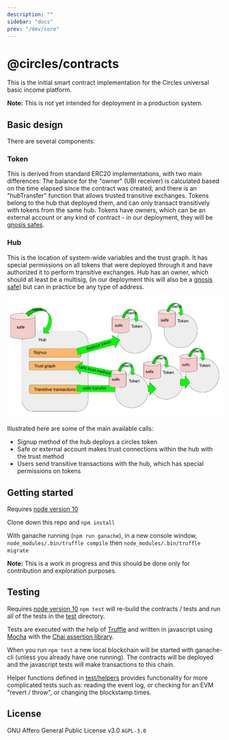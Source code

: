 ```yaml
---
description: ""
sidebar: "docs"
prev: "/dev/core"
---
```


# @circles/contracts

This is the initial smart contract implementation for the Circles universal basic income platform.

**Note:** This is not yet intended for deployment in a production system.

## Basic design

There are several components:

### Token

This is derived from standard ERC20 implementations, with two main differences: The balance for the "owner" (UBI receiver) is calculated based on the time elapsed since the contract was created, and there is an "hubTransfer" function that allows trusted transitive exchanges. Tokens belong to the hub that deployed them, and can only transact transitively with tokens from the same hub. Tokens have owners, which can be an external account or any kind of contract - in our deployment, they will be [gnosis safes](https://github.com/gnosis/safe-contracts).

### Hub

This is the location of system-wide variables and the trust graph. It has special permissions on all tokens that were deployed through it and have authorized it to perform transitive exchanges. Hub has an owner, which should at least be a multisig, (in our deployment this will also be a [gnosis safe](https://github.com/gnosis/safe-contracts)) but can in practice be any type of address.

![contract diagram](https://github.com/CirclesUBI/circles-contracts/raw/master/assets/ContractDiagram.jpg)

Illustrated here are some of the main available calls:

- Signup method of the hub deploys a circles token
- Safe or external account makes trust connections within the hub with the trust method
- Users send transitive transactions with the hub, which has special permissions on tokens

## Getting started

Requires [node version 10](https://nodejs.org/en/download/)

Clone down this repo and `npm install`

With ganache running (`npm run ganache`), in a new console window, `node_modules/.bin/truffle compile` then `node_modules/.bin/truffle migrate`

**Note:** This is a work in progress and this should be done only for contribution and exploration purposes.

## Testing

Requires [node version 10](https://nodejs.org/en/download/)
`npm test` will re-build the contracts / tests and run all of the tests in the [test](test) directory.

Tests are executed with the help of [Truffle](https://truffleframework.com/docs/truffle/testing/writing-tests-in-javascript) and written in javascript using [Mocha](https://mochajs.org/) with the [Chai assertion library](https://www.chaijs.com/).

When you run `npm test` a new local blockchain will be started with ganache-cli (unless you already have one running). The contracts will be deployed and the javascript tests will make transactions to this chain.

Helper functions defined in [test/helpers](test/helpers) provides functionality for more complicated tests such as: reading the event log, or checking for an EVM "revert / throw", or changing the blockstamp times.

## License

GNU Affero General Public License v3.0 `AGPL-3.0`

